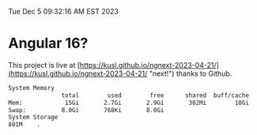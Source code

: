 Tue Dec  5 09:32:16 AM EST 2023

# Angular 16?


This project is live at [https://kusl.github.io/ngnext-2023-04-21/](https://kusl.github.io/ngnext-2023-04-21/ "next!") thanks to Github.

```bash
System Memory
               total        used        free      shared  buff/cache   available
Mem:            15Gi       2.7Gi       2.9Gi       302Mi        10Gi        12Gi
Swap:          8.0Gi       768Ki       8.0Gi
System Storage
801M	.
```
```bash
